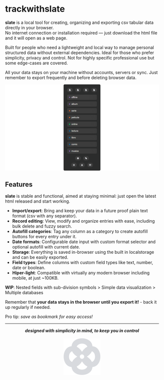 # trackwithslate

**slate** is a local tool for creating, organizing and exporting csv tabular data directly in your browser.  
No internet connection or installation required — just download the html file and it will open as a web page.

Built for people who need a lightweight and local way to manage personal structured data without external dependencies. Ideal for those who prefer simplicity, privacy and control. Not for highly specific professional use but some edge-cases are covered.

All your data stays on your machine without accounts, servers or sync. Just remember to export frequently and before deleting browser data. 

![portada](assets/portada.png)

## Features

**slate** is stable and functional, aimed at staying minimal: just open the latest html released and start working.

* **Import/export**: Bring and keep your data in a future proof plain text format (csv with any separator).
* **Record editing**: View, modify and organize entries with ease, including bulk delete and fuzzy search.
* **Autofill categories**: Tag any column as a category to create autofill buttons for every entry under it.
* **Date formats**: Configurable date input with custom format selector and optional autofill with current date.
* **Storage**: Everything is saved in-browser using the built in localstorage and can be easily exported.
* **Field types**: Define columns with custom field types like text, number, date or boolean.
* **Hiper-light**: Compatible with virtually any modern browser including mobile, at just ~100KB.

**WIP**: Nested fields with sub-division symbols > Simple data visualization > Multiple databases

Remember that **your data stays in the browser until you export it!** - back it up regularly if needed.

Pro tip: *save as bookmark for easy access!*

---
<p align="center">
  <strong><em>designed with simplicity in mind, to keep you in control</em></strong>
  <br><br>
  <img src="assets/slate.svg" width="120"/>
</p>
